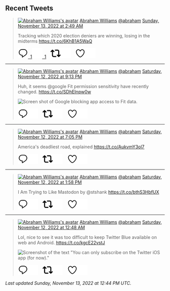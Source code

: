 ## Recent Tweets

> [![Abraham Williams's avatar](https://pbs.twimg.com/profile_images/897079141719195648/_mvh-QJH_mini.jpg)](https://twitter.com/abraham) [Abraham Williams](https://twitter.com/abraham) [@abraham](https://twitter.com/abraham) [Sunday, November 13, 2022 at 2:49 AM](https://twitter.com/abraham/status/1591624142885126145)
>
> Tracking which 2020 election deniers are winning, losing in the midterms https://t.co/6KhB1A5WaQ
>
> [![Reply](./images/reply_light.svg#gh-light-mode-only "Reply")&ensp;1](https://twitter.com/intent/tweet?in_reply_to=1591624142885126145#gh-light-mode-only)[![Reply](./images/reply.svg#gh-dark-mode-only "Reply")&ensp;1](https://twitter.com/intent/tweet?in_reply_to=1591624142885126145#gh-dark-mode-only)&emsp;[![Retweet](./images/retweet_light.svg#gh-light-mode-only "Retweet")](https://twitter.com/intent/retweet?tweet_id=1591624142885126145#gh-light-mode-only)[![Retweet](./images/retweet.svg#gh-dark-mode-only "Retweet")](https://twitter.com/intent/retweet?tweet_id=1591624142885126145#gh-dark-mode-only)&emsp;[![Like](./images/like_light.svg#gh-light-mode-only "Like")](https://twitter.com/intent/favorite?tweet_id=1591624142885126145#gh-light-mode-only)[![Like](./images/like.svg#gh-dark-mode-only "Like")](https://twitter.com/intent/favorite?tweet_id=1591624142885126145#gh-dark-mode-only)


---

> [![Abraham Williams's avatar](https://pbs.twimg.com/profile_images/897079141719195648/_mvh-QJH_mini.jpg)](https://twitter.com/abraham) [Abraham Williams](https://twitter.com/abraham) [@abraham](https://twitter.com/abraham) [Saturday, November 12, 2022 at 9:13 PM](https://twitter.com/abraham/status/1591539793602965504)
>
> Huh, it seems @google Fit permission sensitivity have recently changed. https://t.co/SDhEInpw0w
>
> ![Screen shot of Google blocking app access to Fit data.](https://pbs.twimg.com/media/FhZIsF5WQAAke7Q.jpg)
>
> [![Reply](./images/reply_light.svg#gh-light-mode-only "Reply")](https://twitter.com/intent/tweet?in_reply_to=1591539793602965504#gh-light-mode-only)[![Reply](./images/reply.svg#gh-dark-mode-only "Reply")](https://twitter.com/intent/tweet?in_reply_to=1591539793602965504#gh-dark-mode-only)&emsp;[![Retweet](./images/retweet_light.svg#gh-light-mode-only "Retweet")](https://twitter.com/intent/retweet?tweet_id=1591539793602965504#gh-light-mode-only)[![Retweet](./images/retweet.svg#gh-dark-mode-only "Retweet")](https://twitter.com/intent/retweet?tweet_id=1591539793602965504#gh-dark-mode-only)&emsp;[![Like](./images/like_light.svg#gh-light-mode-only "Like")](https://twitter.com/intent/favorite?tweet_id=1591539793602965504#gh-light-mode-only)[![Like](./images/like.svg#gh-dark-mode-only "Like")](https://twitter.com/intent/favorite?tweet_id=1591539793602965504#gh-dark-mode-only)


---

> [![Abraham Williams's avatar](https://pbs.twimg.com/profile_images/897079141719195648/_mvh-QJH_mini.jpg)](https://twitter.com/abraham) [Abraham Williams](https://twitter.com/abraham) [@abraham](https://twitter.com/abraham) [Saturday, November 12, 2022 at 7:05 PM](https://twitter.com/abraham/status/1591507427236929536)
>
> America's deadliest road, explained https://t.co/AukvmY3ol7
>
> [![Reply](./images/reply_light.svg#gh-light-mode-only "Reply")](https://twitter.com/intent/tweet?in_reply_to=1591507427236929536#gh-light-mode-only)[![Reply](./images/reply.svg#gh-dark-mode-only "Reply")](https://twitter.com/intent/tweet?in_reply_to=1591507427236929536#gh-dark-mode-only)&emsp;[![Retweet](./images/retweet_light.svg#gh-light-mode-only "Retweet")](https://twitter.com/intent/retweet?tweet_id=1591507427236929536#gh-light-mode-only)[![Retweet](./images/retweet.svg#gh-dark-mode-only "Retweet")](https://twitter.com/intent/retweet?tweet_id=1591507427236929536#gh-dark-mode-only)&emsp;[![Like](./images/like_light.svg#gh-light-mode-only "Like")](https://twitter.com/intent/favorite?tweet_id=1591507427236929536#gh-light-mode-only)[![Like](./images/like.svg#gh-dark-mode-only "Like")](https://twitter.com/intent/favorite?tweet_id=1591507427236929536#gh-dark-mode-only)


---

> [![Abraham Williams's avatar](https://pbs.twimg.com/profile_images/897079141719195648/_mvh-QJH_mini.jpg)](https://twitter.com/abraham) [Abraham Williams](https://twitter.com/abraham) [@abraham](https://twitter.com/abraham) [Saturday, November 12, 2022 at 1:58 PM](https://twitter.com/abraham/status/1591430286046539781)
>
> I Am Trying to Like Mastodon by @stshank https://t.co/bthS3HbfUX
>
> [![Reply](./images/reply_light.svg#gh-light-mode-only "Reply")](https://twitter.com/intent/tweet?in_reply_to=1591430286046539781#gh-light-mode-only)[![Reply](./images/reply.svg#gh-dark-mode-only "Reply")](https://twitter.com/intent/tweet?in_reply_to=1591430286046539781#gh-dark-mode-only)&emsp;[![Retweet](./images/retweet_light.svg#gh-light-mode-only "Retweet")](https://twitter.com/intent/retweet?tweet_id=1591430286046539781#gh-light-mode-only)[![Retweet](./images/retweet.svg#gh-dark-mode-only "Retweet")](https://twitter.com/intent/retweet?tweet_id=1591430286046539781#gh-dark-mode-only)&emsp;[![Like](./images/like_light.svg#gh-light-mode-only "Like")](https://twitter.com/intent/favorite?tweet_id=1591430286046539781#gh-light-mode-only)[![Like](./images/like.svg#gh-dark-mode-only "Like")](https://twitter.com/intent/favorite?tweet_id=1591430286046539781#gh-dark-mode-only)


---

> [![Abraham Williams's avatar](https://pbs.twimg.com/profile_images/897079141719195648/_mvh-QJH_mini.jpg)](https://twitter.com/abraham) [Abraham Williams](https://twitter.com/abraham) [@abraham](https://twitter.com/abraham) [Saturday, November 12, 2022 at 12:48 AM](https://twitter.com/abraham/status/1591231347724779520)
>
> Lol, nice to see it was too difficult to keep Twitter Blue available on web and Android. https://t.co/kgcE22vstJ
>
> ![Screenshot of the text "You can only subscribe on the Twitter iOS app (for now)."](https://pbs.twimg.com/media/FhUvwl-WAAEN9tT.jpg)
>
> [![Reply](./images/reply_light.svg#gh-light-mode-only "Reply")](https://twitter.com/intent/tweet?in_reply_to=1591231347724779520#gh-light-mode-only)[![Reply](./images/reply.svg#gh-dark-mode-only "Reply")](https://twitter.com/intent/tweet?in_reply_to=1591231347724779520#gh-dark-mode-only)&emsp;[![Retweet](./images/retweet_light.svg#gh-light-mode-only "Retweet")](https://twitter.com/intent/retweet?tweet_id=1591231347724779520#gh-light-mode-only)[![Retweet](./images/retweet.svg#gh-dark-mode-only "Retweet")](https://twitter.com/intent/retweet?tweet_id=1591231347724779520#gh-dark-mode-only)&emsp;[![Like](./images/like_light.svg#gh-light-mode-only "Like")](https://twitter.com/intent/favorite?tweet_id=1591231347724779520#gh-light-mode-only)[![Like](./images/like.svg#gh-dark-mode-only "Like")](https://twitter.com/intent/favorite?tweet_id=1591231347724779520#gh-dark-mode-only)


_Last updated Sunday, November 13, 2022 at 12:44 PM UTC._
